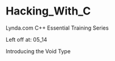 # Hacking_With_C

Lynda.com C++ Essential Training Series

Left off at: 05_14

Introducing the Void Type


